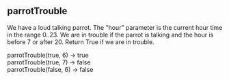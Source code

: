 ## parrotTrouble

We have a loud talking parrot. The "hour" parameter is the current hour time in the range 0..23. We are in trouble if the parrot is talking and the hour is before 7 or after 20. Return True if we are in trouble.  

parrotTrouble(true, 6) → true  
parrotTrouble(true, 7) → false  
parrotTrouble(false, 6) → false  

